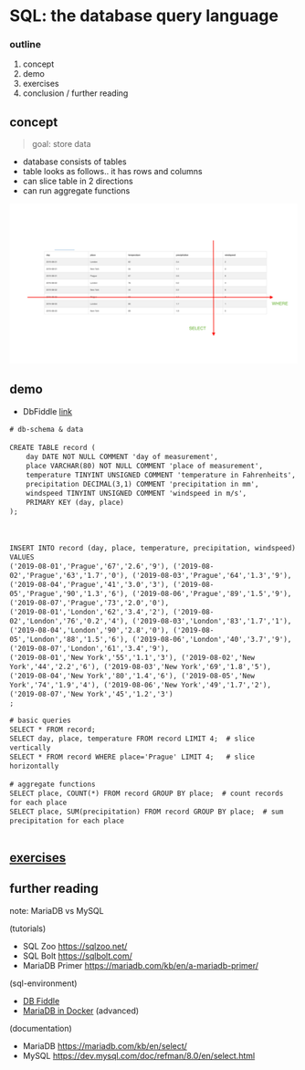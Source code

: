# SQL: the database query language
### outline
1. concept
2. demo
3. exercises
4. conclusion / further reading

## concept
> goal: store data

- database consists of tables
- table looks as follows.. it has rows and columns 
- can slice table in 2 directions
- can run aggregate functions

![slice table in 2 directions](table-schema.png)

## demo
- DbFiddle [link](https://www.db-fiddle.com/)


```
# db-schema & data

CREATE TABLE record (
    day DATE NOT NULL COMMENT 'day of measurement',
    place VARCHAR(80) NOT NULL COMMENT 'place of measurement',
    temperature TINYINT UNSIGNED COMMENT 'temperature in Fahrenheits',
    precipitation DECIMAL(3,1) COMMENT 'precipitation in mm',
    windspeed TINYINT UNSIGNED COMMENT 'windspeed in m/s',
    PRIMARY KEY (day, place)
);



INSERT INTO record (day, place, temperature, precipitation, windspeed) VALUES
('2019-08-01','Prague','67','2.6','9'), ('2019-08-02','Prague','63','1.7','0'), ('2019-08-03','Prague','64','1.3','9'), ('2019-08-04','Prague','41','3.0','3'), ('2019-08-05','Prague','90','1.3','6'), ('2019-08-06','Prague','89','1.5','9'), ('2019-08-07','Prague','73','2.0','0'),
('2019-08-01','London','62','3.4','2'), ('2019-08-02','London','76','0.2','4'), ('2019-08-03','London','83','1.7','1'), ('2019-08-04','London','90','2.8','0'), ('2019-08-05','London','88','1.5','6'), ('2019-08-06','London','40','3.7','9'), ('2019-08-07','London','61','3.4','9'),
('2019-08-01','New York','55','1.1','3'), ('2019-08-02','New York','44','2.2','6'), ('2019-08-03','New York','69','1.8','5'), ('2019-08-04','New York','80','1.4','6'), ('2019-08-05','New York','74','1.9','4'), ('2019-08-06','New York','49','1.7','2'), ('2019-08-07','New York','45','1.2','3')
;
```


```
# basic queries
SELECT * FROM record;
SELECT day, place, temperature FROM record LIMIT 4;  # slice vertically
SELECT * FROM record WHERE place='Prague' LIMIT 4;   # slice horizontally

# aggregate functions
SELECT place, COUNT(*) FROM record GROUP BY place;  # count records for each place
SELECT place, SUM(precipitation) FROM record GROUP BY place;  # sum precipitation for each place


```


## [exercises](http://sqlzoo.net)

## further reading
note: MariaDB vs MySQL


(tutorials)
- SQL Zoo https://sqlzoo.net/
- SQL Bolt https://sqlbolt.com/
- MariaDB Primer https://mariadb.com/kb/en/a-mariadb-primer/

(sql-environment)
- [DB Fiddle](https://www.db-fiddle.com/)
- [MariaDB in Docker](https://mariadb.com/kb/en/installing-and-using-mariadb-via-docker/) (advanced)

(documentation)
- MariaDB https://mariadb.com/kb/en/select/
- MySQL https://dev.mysql.com/doc/refman/8.0/en/select.html

